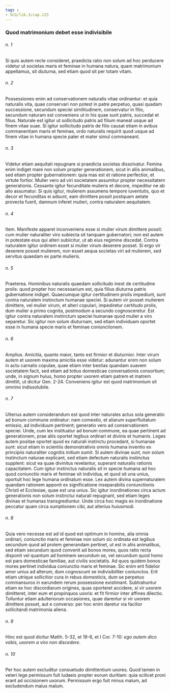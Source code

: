 ```yaml
---
tags : 
- SCG/lib.3/cap.123
---
```


### Quod matrimonium debet esse indivisibile

###### n. 1
Si quis autem recte consideret, praedicta ratio non solum ad hoc perducere videtur ut societas maris et feminae in humana natura, quam matrimonium appellamus, sit diuturna, sed etiam quod sit per totam vitam.

###### n. 2
Possessiones enim ad conservationem naturalis vitae ordinantur: et quia naturalis vita, quae conservari non potest in patre perpetuo, quasi quadam successione, secundum speciei similitudinem, conservatur in filio, secundum naturam est conveniens ut in his quae sunt patris, succedat et filius. Naturale est igitur ut sollicitudo patris ad filium maneat usque ad finem vitae suae. Si igitur sollicitudo patris de filio causat etiam in avibus commanentiam maris et feminae, ordo naturalis requirit quod usque ad finem vitae in humana specie pater et mater simul commaneant.

###### n. 3
Videtur etiam aequitati repugnare si praedicta societas dissolvatur. Femina enim indiget mare non solum propter generationem, sicut in aliis animalibus, sed etiam propter gubernationem: quia mas est et ratione perfectior, et virtute fortior. Mulier vero ad viri societatem assumitur propter necessitatem generationis. Cessante igitur fecunditate mulieris et decore, impeditur ne ab alio assumatur. Si quis igitur, mulierem assumens tempore iuventutis, quo et decor et fecunditas ei adsunt, eam dimittere possit postquam aetate provecta fuerit, damnum inferet mulieri, contra naturalem aequitatem.

###### n. 4
Item. Manifeste apparet inconveniens esse si mulier virum dimittere possit: cum mulier naturaliter viro subiecta sit tanquam gubernatori; non est autem in potestate eius qui alteri subiicitur, ut ab eius regimine discedat. Contra naturalem igitur ordinem esset si mulier virum deserere posset. Si ergo vir deserere posset mulierem, non esset aequa societas viri ad mulierem, sed servitus quaedam ex parte mulieris.

###### n. 5
Praeterea. Hominibus naturalis quaedam sollicitudo inest de certitudine prolis: quod propter hoc necessarium est, quia filius diuturna patris gubernatione indiget. Quaecumque igitur certitudinem prolis impediunt, sunt contra naturalem instinctum humanae speciei. Si autem vir posset mulierem dimittere, vel mulier virum, et alteri copulari, impediretur certitudo prolis, dum mulier a primo cognita, postmodum a secundo cognosceretur. Est igitur contra naturalem instinctum speciei humanae quod mulier a viro separetur. Sic igitur non solum diuturnam, sed etiam individuam oportet esse in humana specie maris et feminae coniunctionem.

###### n. 6
Amplius. Amicitia, quanto maior, tanto est firmior et diuturnior. Inter virum autem et uxorem maxima amicitia esse videtur: adunantur enim non solum in actu carnalis copulae, quae etiam inter bestias quandam suavem societatem facit, sed etiam ad totius domesticae conversationis consortium; unde, in signum huius, homo propter uxorem etiam patrem et matrem dimittit, ut dicitur Gen. 2-24. Conveniens igitur est quod matrimonium sit omnino indissolubile.

###### n. 7
Ulterius autem considerandum est quod inter naturales actus sola generatio ad bonum commune ordinatur: nam comestio, et aliarum superfluitatum emissio, ad individuum pertinent; generatio vero ad conservationem speciei. Unde, cum lex instituatur ad bonum commune, ea quae pertinent ad generationem, prae aliis oportet legibus ordinari et divinis et humanis. Leges autem positae oportet quod ex naturali instinctu procedant, si humanae sunt: sicut etiam in scientiis demonstrativis omnis humana inventio ex principiis naturaliter cognitis initium sumit. Si autem divinae sunt, non solum instinctum naturae explicant, sed etiam defectum naturalis instinctus supplent: sicut ea quae divinitus revelantur, superant naturalis rationis capacitatem. Cum igitur instinctus naturalis sit in specie humana ad hoc quod coniunctio maris et feminae sit individua, et quod sit una unius, oportuit hoc lege humana ordinatum esse. Lex autem divina supernaturalem quandam rationem apponit ex significatione inseparabilis coniunctionis Christi et Ecclesiae, quae est una unius. Sic igitur inordinationes circa actum generationis non solum instinctui naturali repugnant, sed etiam leges divinas et humanas transgrediuntur. Unde circa hoc magis ex inordinatione peccatur quam circa sumptionem cibi, aut alterius huiusmodi.

###### n. 8
Quia vero necesse est ad id quod est optimum in homine, alia omnia ordinari, coniunctio maris et feminae non solum sic ordinata est legibus secundum quod ad prolem generandam pertinet, ut est in aliis animalibus, sed etiam secundum quod convenit ad bonos mores, quos ratio recta disponit vel quantum ad hominem secundum se, vel secundum quod homo est pars domesticae familiae, aut civilis societatis. Ad quos quidem bonos mores pertinet individua coniunctio maris et feminae. Sic enim erit fidelior amor unius ad alterum, dum cognoscunt se indivisibiliter coniunctos. Erit etiam utrique sollicitior cura in rebus domesticis, dum se perpetuo commansuros in earundem rerum possessione existimant. Subtrahuntur etiam ex hoc discordiarum origines, quas oporteret accidere, si vir uxorem dimitteret, inter eum et propinquos uxoris: et fit firmior inter affines dilectio. Tolluntur etiam adulteriorum occasiones, quae darentur si vir uxorem dimittere posset, aut e converso: per hoc enim daretur via facilior sollicitandi matrimonia aliena.

###### n. 9
Hinc est quod dicitur Matth. 5-32, et 19-6, et I Cor. 7-10: *ego autem dico vobis, uxorem a viro non discedere*.

###### n. 10
Per hoc autem excluditur consuetudo dimittentium uxores. Quod tamen in veteri lege permissum fuit Iudaeis propter eorum duritiam: quia scilicet proni erant ad occisionem uxorum. Permissum ergo fuit minus malum, ad excludendum maius malum.

